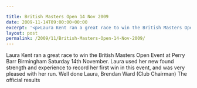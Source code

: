```yaml
---

title: British Masters Open 14 Nov 2009
date: 2009-11-14T09:00:00+00:00
excerpt: '<p>Laura Kent ran a great race to win the British Masters Open Event at Perry Barr Birmingham Saturday 14th November. Laura used her new found strength and experience to record her first win in this event, and was very pleased with her run. Well done Laura, Brendan Ward (Club Chairman) The official results</p>'
layout: post
permalink: /2009/11/British-Masters-Open-14-Nov-2009/
---
```

Laura Kent ran a great race to win the British Masters Open Event at Perry Barr Birmingham Saturday 14th November. Laura used her new found strength and experience to record her first win in this event, and was very pleased with her run. Well done Laura, Brendan Ward (Club Chairman) The official results